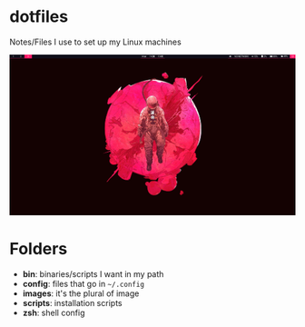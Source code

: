 # dotfiles
Notes/Files I use to set up my Linux machines

![Sway desktop preview](images/sway-desktop.png)

# Folders
- **bin**: binaries/scripts I want in my path
- **config**: files that go in `~/.config`
- **images**: it's the plural of image
- **scripts**: installation scripts
- **zsh**: shell config
